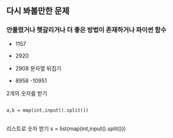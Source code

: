 ## 다시 봐볼만한 문제
### 안풀렸거나 헷갈리거나 더 좋은 방법이 존재하거나 파이썬 함수

- 1157
- 2920
- 2908 문자열 뒤집기

- 8958
-10951 

2개의 숫자를 받기

<pre>
<code>
a,b = map(int,input().split())
</code>
</pre>
리스트로 숫자 받기
s = list(map(int,input().split()))

